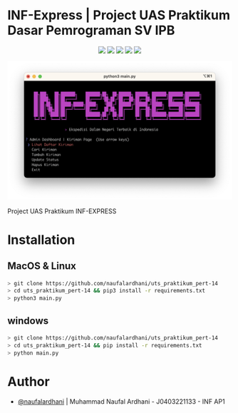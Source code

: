 # INF-Express | Project UAS Praktikum Dasar Pemrograman SV IPB

<p align="center">
<a href="https://opensource.org/licenses/MIT"><img src="https://img.shields.io/badge/license-MIT-blueviolet.svg"></a>
<a href="https://github.com/naufalardhani/uts_praktikum_pert-14/issues"><img src="https://img.shields.io/github/issues/naufalardhani/uts_praktikum_pert-14?color=blueviolet"></a>
<a href="https://www.python.org/"><img src="https://img.shields.io/badge/made%20with-Python3-blueviolet"></a>
<a href="#"><img src="https://img.shields.io/badge/platform-osx%2Flinux%2Fwindows-blueviolet"></a>
<a href="https://github.com/naufalardhani/uts_praktikum_pert-14/releases"><img src="https://img.shields.io/github/v/release/naufalardhani/domhttpx.svg?color=blueviolet"></a>
</p>

<p align="center">
     <a href="https://asciinema.org/a/540863"><img src="/assets/main.png" width="836"/></a>
</p>

Project UAS Praktikum INF-EXPRESS
# Installation

## MacOS & Linux
```sh
> git clone https://github.com/naufalardhani/uts_praktikum_pert-14
> cd uts_praktikum_pert-14 && pip3 install -r requirements.txt
> python3 main.py
```

## windows
```sh
> git clone https://github.com/naufalardhani/uts_praktikum_pert-14
> cd uts_praktikum_pert-14 && pip install -r requirements.txt
> python main.py
```


# Author
- [@naufalardhani](https://github.com/naufalardhani/) | Muhammad Naufal Ardhani - J0403221133 - INF AP1
